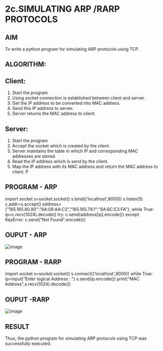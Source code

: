 # 2c.SIMULATING ARP /RARP PROTOCOLS
## AIM
To write a python program for simulating ARP protocols using TCP.
## ALGORITHM:
## Client:
1. Start the program
2. Using socket connection is established between client and server.
3. Get the IP address to be converted into MAC address.
4. Send this IP address to server.
5. Server returns the MAC address to client.
## Server:
1. Start the program
2. Accept the socket which is created by the client.
3. Server maintains the table in which IP and corresponding MAC addresses are
stored.
4. Read the IP address which is send by the client.
5. Map the IP address with its MAC address and return the MAC address to client.
P
## PROGRAM - ARP
import socket 
s=socket.socket() 
s.bind(('localhost',8000)) 
s.listen(5) 
c,addr=s.accept() 
address={"165.165.80.80":"6A:08:AA:C2","165.165.79.1":"8A:BC:E3:FA"}; 
while True: 
            ip=c.recv(1024).decode() 
            try: 
                c.send(address[ip].encode()) 
            except KeyError: 
                c.send("Not Found".encode())

## OUPUT - ARP
![image](https://github.com/priyadharshini210/2c.ARP_RARP_PROTOCOLS/assets/148514638/221d749b-7a8d-4cdd-b179-31140709c83a)

## PROGRAM - RARP
import socket
s=socket.socket()
s.connect(('localhost',8000))
while True:
    ip=input("Enter logical Address : ")
    s.send(ip.encode())
    print("MAC Address",s.recv(1024).decode())
## OUPUT -RARP
![image](https://github.com/priyadharshini210/2c.ARP_RARP_PROTOCOLS/assets/148514638/423e9670-2522-4172-a9ec-a1d4b7168a63)
## RESULT
Thus, the python program for simulating ARP protocols using TCP was successfully 
executed.
